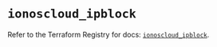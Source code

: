 # `ionoscloud_ipblock`

Refer to the Terraform Registry for docs: [`ionoscloud_ipblock`](https://registry.terraform.io/providers/ionos-cloud/ionoscloud/6.7.17/docs/resources/ipblock).

